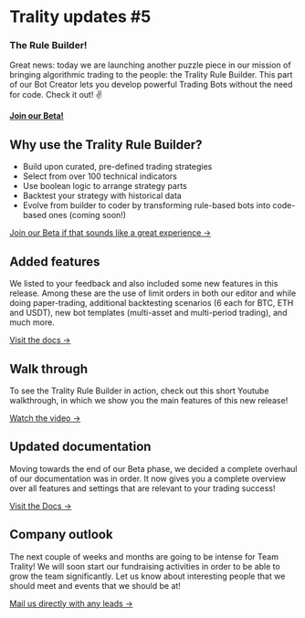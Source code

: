 # Trality updates #5

### The Rule Builder!

Great news: today we are launching another puzzle piece in our mission of bringing algorithmic trading to the people: the Trality Rule Builder. This part of our Bot Creator lets you develop powerful Trading Bots without the need for code. Check it out! ✌️

**[Join our Beta!](https://trality.com)**

## Why use the Trality Rule Builder?

-   Build upon curated, pre-defined trading strategies
-   Select from over 100 technical indicators
-   Use boolean logic to arrange strategy parts
-   Backtest your strategy with historical data
-   Evolve from builder to coder by transforming rule-based bots into code-based ones (coming soon!)

[Join our Beta if that sounds like a great experience ->](https://trality.com)

## Added features

We listed to your feedback and also included some new features in this release. Among these are the use of limit orders in both our editor and while doing paper-trading, additional backtesting scenarios (6 each for BTC, ETH and USDT), new bot templates (multi-asset and multi-period trading), and much more.

[Visit the docs ->](https://docs.trality.com/)

## Walk through

To see the Trality Rule Builder in action, check out this short Youtube walkthrough, in which we show you the main features of this new release!

[Watch the video ->](https://www.youtube.com/watch?v=MSenmNzuRAI)

## Updated documentation

Moving towards the end of our Beta phase, we decided a complete overhaul of our documentation was in order. It now gives you a complete overview over all features and settings that are relevant to your trading success!

[Visit the Docs ->](https://docs.trality.com)

## Company outlook

The next couple of weeks and months are going to be intense for Team Trality! We will soon start our fundraising activities in order to be able to grow the team significantly. Let us know about interesting people that we should meet and events that we should be at!

[Mail us directly with any leads ->](mailto:hello@trality.com)
